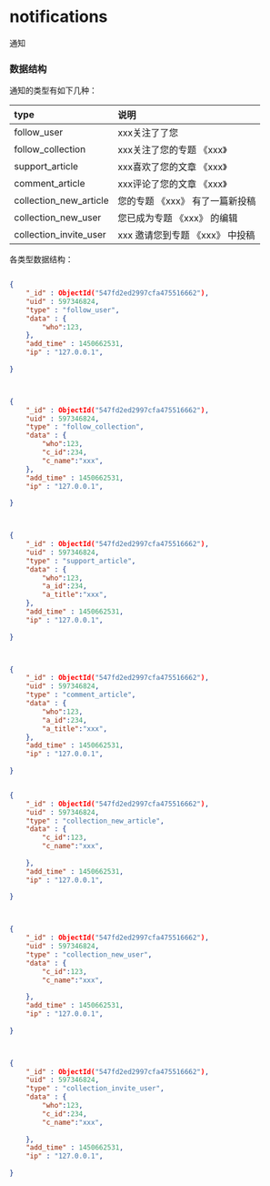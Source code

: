 # notifications
通知


### 数据结构
通知的类型有如下几种：

|type|说明|
|:---|:---------|
|follow_user |xxx关注了了您|
|follow_collection |xxx关注了您的专题 《xxx》|
|support_article |xxx喜欢了您的文章  《xxx》|
|comment_article |xxx评论了您的文章  《xxx》|
|collection_new_article |您的专题 《xxx》 有了一篇新投稿|
|collection_new_user |您已成为专题 《xxx》 的编辑|
|collection_invite_user |xxx 邀请您到专题 《xxx》 中投稿 |


各类型数据结构：

```json

{
    "_id" : ObjectId("547fd2ed2997cfa475516662"),
    "uid" : 597346824,
    "type" : "follow_user",
    "data" : {
        "who":123,
    },
    "add_time" : 1450662531,
    "ip" : "127.0.0.1",
    
}



{
    "_id" : ObjectId("547fd2ed2997cfa475516662"),
    "uid" : 597346824,
    "type" : "follow_collection",
    "data" : {
        "who":123,
        "c_id":234,
        "c_name":"xxx",
    },
    "add_time" : 1450662531,
    "ip" : "127.0.0.1",
    
}



{
    "_id" : ObjectId("547fd2ed2997cfa475516662"),
    "uid" : 597346824,
    "type" : "support_article",
    "data" : {
        "who":123,
        "a_id":234,
        "a_title":"xxx",
    },
    "add_time" : 1450662531,
    "ip" : "127.0.0.1",
    
}



{
    "_id" : ObjectId("547fd2ed2997cfa475516662"),
    "uid" : 597346824,
    "type" : "comment_article",
    "data" : {
        "who":123,
        "a_id":234,
        "a_title":"xxx",
    },
    "add_time" : 1450662531,
    "ip" : "127.0.0.1",
    
}


{
    "_id" : ObjectId("547fd2ed2997cfa475516662"),
    "uid" : 597346824,
    "type" : "collection_new_article",
    "data" : {
        "c_id":123,
        "c_name":"xxx",
        
    },
    "add_time" : 1450662531,
    "ip" : "127.0.0.1",
    
}



{
    "_id" : ObjectId("547fd2ed2997cfa475516662"),
    "uid" : 597346824,
    "type" : "collection_new_user",
    "data" : {
        "c_id":123,
        "c_name":"xxx",
        
    },
    "add_time" : 1450662531,
    "ip" : "127.0.0.1",
    
}



{
    "_id" : ObjectId("547fd2ed2997cfa475516662"),
    "uid" : 597346824,
    "type" : "collection_invite_user",
    "data" : {
        "who":123,
        "c_id":234,
        "c_name":"xxx",
        
    },
    "add_time" : 1450662531,
    "ip" : "127.0.0.1",
    
}

```